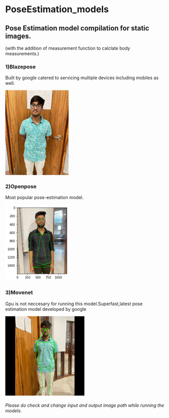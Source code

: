 # PoseEstimation_models

## Pose Estimation model compilation for static images.
(with the addition of measurement function to calclate body measurements.)

### 1)Blazepose

Built by google catered to servicing multiple devices including mobiles as well.

<img src='https://github.com/Arth-999/PoseEstimation_models/blob/main/Blazepose/arth1output.png' width='200' />


### 2)Openpose

Most popular pose-estimation model.

<img src='https://github.com/Arth-999/PoseEstimation_models/blob/main/openpose/output.png' width='200' />

### 3)Movenet

Gpu is not neccesary for running this model.Superfast,latest pose estimation model developed by google

<img src='https://github.com/Arth-999/PoseEstimation_models/blob/main/Movenet/mobenet.png' width='250' />

###### Please do check and change input and output image path while running the models.
